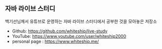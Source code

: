 ## 자바 라이브 스터디  

백기선님께서 유튜브로 운영하는 자바 라이브 스터디에서 공부한 것을 모아놓은 저장소  

- Github: https://github.com/whiteship/live-study
- YouTube: https://www.youtube.com/user/whiteship2000
- personal page : https://www.whiteship.me/
